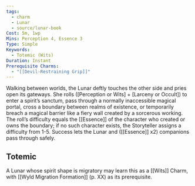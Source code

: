 ```yaml
---
tags:
  - charm
  - Lunar
  - source/lunar-book
Cost: 5m, 1wp
Mins: Perception 4, Essence 3
Type: Simple
Keywords:
  - Totemic (Wits)
Duration: Instant
Prerequisite Charms:
  - "[[Devil-Restraining Grip]]"
---
```

Walking between worlds, the Lunar deftly touches the other side and pries open its gateways. She rolls ([Perception or Wits] + [Larceny or Occult]) to enter a spirit’s sanctum, pass through a normally inaccessible magical portal, cross a boundary between realms of existence, or temporarily breach a magical barrier like a fiery wall created by a sorcerous working. The roll’s difficulty equals the [[Essence]] of the character who created or owns the boundary; if no such character exists, the Storyteller assigns a difficulty from 1-5. Success lets the Lunar and ([[Essence]] x2) companions pass through safely. 
## Totemic 

A Lunar whose spirit shape is migratory may learn this as a [[Wits]] Charm, with [[Wyld Migration Formation]] (p. XX) as its prerequisite.